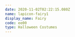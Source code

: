 ```yaml
---
date: 2020-11-02T02:22:15.080Z
name: lapicon-fairy1
display_name: Fairy
code: ee00
type: Halloween Costumes
---
```

